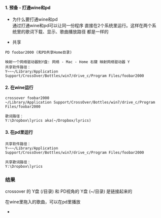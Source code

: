 
#### 1. 预备 - 打通wine和pd

- 为什么要打通wine和pd<br>
通过打通wine和pd可以让同一份程序 直接在2个系统里运行。这样在两个系统里的歌词下载、显示、歌曲播放路径 都是一样的

- 共享
```
PD foobar2000 (和PD共享Home目录)

映射一个网络驱动器到Y盘: 网络 - Mac - Home 右键 映射网络驱动器 Y
共享软件路径：
Y~~~/Library/Application Support/CrossOver/Bottles/win7/drive_c/Program Files/foobar2000
```
#### 2. 在wine运行
```
crossover foobar2000
~/Library/Application Support/CrossOver/Bottles/win7/drive_c/Program Files/foobar2000

歌词路径：
Y:\Dropbox\lyrics aka(~/Dropbox/lyrics)
```
#### 3. 在pd里运行
```
共享软件路径：
Y~~~/Library/Application Support/CrossOver/Bottles/win7/drive_c/Program Files/foobar2000

共享歌词路径：
Y:\Dropbox\lyrics
```
### 结果

crossover 的 Y盘 (/目录) 和 PD视角的 Y盘 (~/目录) 是链接起来的

在wine里拖入的歌曲，可以在pd里播放

-
